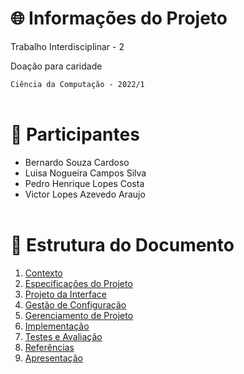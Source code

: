 # 🌐 Informações do Projeto

Trabalho Interdisciplinar - 2

Doação para caridade

`Ciência da Computação - 2022/1`
<br></br>

# 👥 Participantes

- Bernardo Souza Cardoso
- Luisa Nogueira Campos Silva
- Pedro Henrique Lopes Costa
- Victor Lopes Azevedo Araujo
<br></br>

# 🧬 Estrutura do Documento

1. [Contexto](1-Contexto.md)
2. [Especificações do Projeto](2-Especificação.md)
3. [Projeto da Interface](3-Interface.md)
4. [Gestão de Configuração](4-Gestão-Configuração.md)
5. [Gerenciamento de Projeto](5-Gerenciamento-Projeto.md)
6. [Implementação](6-Implementação.md)
7. [Testes e Avaliação](7-Testes.md)
8. [Referências](8-Referências.md)
9. [Apresentação](9-Apresentação.md)
